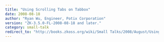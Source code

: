 ```yaml
---
title: "Using Scrolling Tabs on Tabbox"
date: 2008-08-18
author: "Ryan Wu, Engineer, Potix Corporation"
version: "ZK-3.5.0-FL-2008-08-18 and later."
category: small-talk
redirect_to: "http://books.zkoss.org/wiki/Small Talks/2008/August/Using Scrolling Tabs on Tabbox"
---
```

